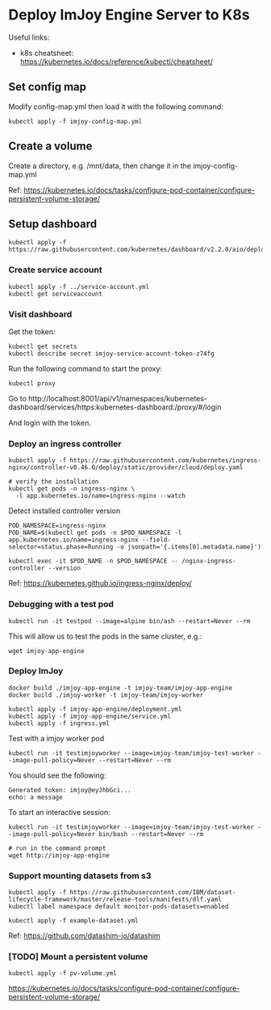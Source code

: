# Deploy ImJoy Engine Server to K8s

Useful links:
 * k8s cheatsheet: https://kubernetes.io/docs/reference/kubectl/cheatsheet/

## Set config map
Modify config-map.yml then load it with the following command:
```
kubectl apply -f imjoy-config-map.yml
```

## Create a volume

Create a directory, e.g. /mnt/data, then change it in the imjoy-config-map.yml

Ref: https://kubernetes.io/docs/tasks/configure-pod-container/configure-persistent-volume-storage/
## Setup dashboard
```
kubectl apply -f https://raw.githubusercontent.com/kubernetes/dashboard/v2.2.0/aio/deploy/recommended.yaml
```

### Create service account
```
kubectl apply -f ../service-account.yml
kubectl get serviceaccount
```

### Visit dashboard

Get the token:
```
kubectl get secrets
kubectl describe secret imjoy-service-account-token-z74fg
```

Run the following command to start the proxy:
```
kubectl proxy
```

Go to http://localhost:8001/api/v1/namespaces/kubernetes-dashboard/services/https:kubernetes-dashboard:/proxy/#/login

And login with the token.

### Deploy an ingress controller

```
kubectl apply -f https://raw.githubusercontent.com/kubernetes/ingress-nginx/controller-v0.46.0/deploy/static/provider/cloud/deploy.yaml

# verify the installation
kubectl get pods -n ingress-nginx \
  -l app.kubernetes.io/name=ingress-nginx --watch
```

Detect installed controller version
```
POD_NAMESPACE=ingress-nginx
POD_NAME=$(kubectl get pods -n $POD_NAMESPACE -l app.kubernetes.io/name=ingress-nginx --field-selector=status.phase=Running -o jsonpath='{.items[0].metadata.name}')

kubectl exec -it $POD_NAME -n $POD_NAMESPACE -- /nginx-ingress-controller --version
```

Ref: https://kubernetes.github.io/ingress-nginx/deploy/



### Debugging with a test pod

```
kubectl run -it testpod --image=alpine bin/ash --restart=Never --rm
```

This will allow us to test the pods in the same cluster, e.g.:
```
wget imjoy-app-engine
```


### Deploy ImJoy

```
docker build ./imjoy-app-engine -t imjoy-team/imjoy-app-engine
docker build ./imjoy-worker -t imjoy-team/imjoy-worker
```

```
kubectl apply -f imjoy-app-engine/deployment.yml
kubectl apply -f imjoy-app-engine/service.yml
kubectl apply -f ingress.yml
```


Test with a imjoy worker pod
```
kubectl run -it testimjoyworker --image=imjoy-team/imjoy-test-worker --image-pull-policy=Never --restart=Never --rm
```
You should see the following:
```
Generated token: imjoy@eyJhbGci...
echo: a message
```

To start an interactive session:
```
kubectl run -it testimjoyworker --image=imjoy-team/imjoy-test-worker --image-pull-policy=Never bin/bash --restart=Never --rm

# run in the command prompt
wget http://imjoy-app-engine
```

### Support mounting datasets from s3

```
kubectl apply -f https://raw.githubusercontent.com/IBM/dataset-lifecycle-framework/master/release-tools/manifests/dlf.yaml
kubectl label namespace default monitor-pods-datasets=enabled

kubectl apply -f example-dataset.yml
```

Ref: https://github.com/datashim-io/datashim

### [TODO] Mount a persistent volume

```
kubectl apply -f pv-volume.yml
```

https://kubernetes.io/docs/tasks/configure-pod-container/configure-persistent-volume-storage/

